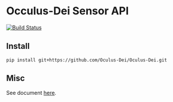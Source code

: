 # Occulus-Dei Sensor API
[![Build Status](https://travis-ci.org/Oculus-Dei/Oculus-Dei.svg?branch=master)](https://travis-ci.org/Oculus-Dei/Oculus-Dei)

## Install

```
pip install git+https://github.com/Oculus-Dei/Oculus-Dei.git
```

## Misc

See document [here](http://oculus-dei.github.io/Oculus-Dei/).
